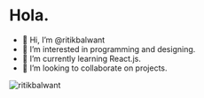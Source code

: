 <h1> Hola. </h1>

- 👋 Hi, I’m @ritikbalwant
- 👀 I’m interested in programming and designing.
- 🌱 I’m currently learning React.js.
- 💞️ I’m looking to collaborate on projects.

<!---
ritikbalwant/ritikbalwant is a ✨ special ✨ repository because its `README.md` (this file) appears on your GitHub profile.
You can click the Preview link to take a look at your changes.
--->




<p><img align="center" src="https://github-readme-streak-stats.herokuapp.com/?user=ritikbalwant&" alt="ritikbalwant" /></p>
